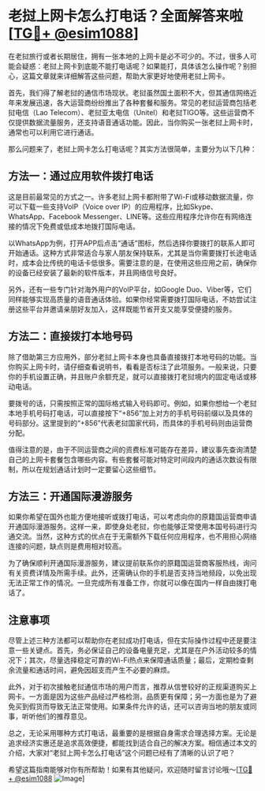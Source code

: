 # 老挝上网卡怎么打电话？全面解答来啦[[TG💪+ @esim1088](https://t.me/s/esim1088)]

在老挝旅行或者长期居住，拥有一张本地的上网卡是必不可少的。不过，很多人可能会疑惑：老挝上网卡到底能不能打电话呢？如果能打，具体该怎么操作呢？别担心，这篇文章就来详细解答这些问题，帮助大家更好地使用老挝上网卡。

首先，我们得了解老挝的通信市场现状。老挝虽然国土面积不大，但其通信网络近年来发展迅速，各大运营商纷纷推出了各种套餐和服务。常见的老挝运营商包括老挝电信（Lao Telecom）、老挝亚太电信（Unitel）和老挝TIGO等。这些运营商不仅提供数据流量服务，还支持语音通话功能。因此，当你购买一张老挝上网卡时，通常也可以利用它进行通话。

那么问题来了，老挝上网卡怎么打电话呢？其实方法很简单，主要分为以下几种：

## 方法一：通过应用软件拨打电话

这是目前最常见的方式之一。许多老挝上网卡都附带了Wi-Fi或移动数据流量，你可以下载一些支持VoIP（Voice over IP）的应用程序，比如Skype、WhatsApp、Facebook Messenger、LINE等。这些应用程序允许你在有网络连接的情况下免费或低成本地拨打国际电话。

以WhatsApp为例，打开APP后点击“通话”图标，然后选择你要拨打的联系人即可开始通话。这种方式非常适合与家人朋友保持联系，尤其是当你需要拨打长途电话时，成本会比传统的电话卡低很多。需要注意的是，在使用这些应用之前，确保你的设备已经安装了最新的软件版本，并且网络信号良好。

另外，还有一些专门针对海外用户的VoIP平台，如Google Duo、Viber等，它们同样能够实现高质量的语音通话体验。如果你经常需要拨打国际电话，不妨尝试注册这些平台并邀请亲朋好友加入，这样既能节省开支又能享受便捷的服务。

## 方法二：直接拨打本地号码

除了借助第三方应用外，部分老挝上网卡本身也具备直接拨打本地号码的功能。当你购买上网卡时，请仔细查看说明书，看看是否标注了此项服务。一般来说，只要你的手机设置正确，并且账户余额充足，就可以直接拨打老挝境内的固定电话或移动电话。

要拨号的话，只需按照正常的国际格式输入号码即可。例如，如果你想给一个老挝本地手机号码打电话，可以直接按下“+856”加上对方的手机号码前缀以及具体的号码部分。这里提到的“+856”代表老挝国家代码，而具体的手机号码则由运营商分配。

值得注意的是，由于不同运营商之间的资费标准可能存在差异，建议事先查询清楚自己的上网卡套餐包含哪些内容。有些套餐可能对特定时间段内的通话次数设有限制，所以在规划通话计划时一定要留心这些细节。

## 方法三：开通国际漫游服务

如果你希望在国外也能方便地接听或拨打电话，可以考虑向你的原籍国运营商申请开通国际漫游服务。这样一来，即使身处老挝，你也能够正常使用本国号码进行沟通交流。当然，这种方式的优点在于无需额外下载任何应用程序，也不用担心网络连接的问题，缺点则是费用相对较高。

为了确保顺利开通国际漫游服务，建议提前联系你的原籍国运营商客服热线，询问有关资费详情及所需手续。此外，还需确认你的手机是否支持当地频段，以免出现无法正常工作的情况。一旦完成所有准备工作，你就可以像在国内一样自由拨打电话了。

## 注意事项

尽管上述三种方法都可以帮助你在老挝成功打电话，但在实际操作过程中还是要注意一些关键点。首先，务必保证自己的设备电量充足，尤其是在户外活动较多的情况下；其次，尽量选择稳定可靠的Wi-Fi热点来保障通话质量；最后，定期检查剩余流量和通话时间，避免因超支而产生不必要的麻烦。

此外，对于初次接触老挝通信市场的用户而言，推荐从信誉较好的正规渠道购买上网卡。一方面是因为这些产品经过严格检测，品质更有保障；另一方面也是为了避免买到假货而导致无法正常使用。如果条件允许的话，还可以咨询当地的朋友或同事，听听他们的推荐意见。

总之，无论采用哪种方式打电话，最重要的是根据自身需求合理选择方案。无论是追求经济实惠还是追求高效便捷，都能找到适合自己的解决方案。相信通过本文的介绍，大家对“老挝上网卡怎么打电话”这个问题已经有了清晰的认识了吧？

希望这篇指南能够对你有所帮助！如果有其他疑问，欢迎随时留言讨论哦～[[TG💪+ @esim1088](https://t.me/s/esim1088) ![Image](https://i.postimg.cc/4NQfJmqS/Snipaste-2025-05-13-00-14-12.png)]